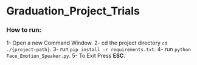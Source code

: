 # Graduation_Project_Trials
### How to run:
1- Open a new Command Window.
2- cd the project directory `cd ./{project-path}`.
3- run `pip install -r requirements.txt`.
4- run `python Face_Emotion_Speaker.py`.
5- To Exit Press **ESC**.



     
